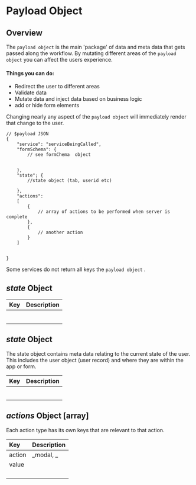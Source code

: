 # Payload Object

## Overview

The `payload object` is the main 'package' of data and meta data that gets passed along the workflow. By mutating different areas of the `payload object` you can affect the users experience.

#### Things you can do:

* Redirect the user to different areas
* Validate data
* Mutate data and inject data based on business logic
* add or hide form elements

Changing nearly any aspect of the `payload object` will immediately render that change to the user.

```
// $payload JSON
{
    "service": "serviceBeingCalled",
    "formSchema": {
        // see formChema  object    


    },
    "state"; {
        //state object (tab, userid etc)

    },
    "actions": 
    [
        {
            // array of actions to be performed when server is complete
        },
        {
            // another action
        }
    ]


}
```

Some services do not return all keys  the `payload object` .

## _state_ Object

| Key | Description |
| :--- | :--- |
|  |  |
|  |  |
|  |  |
|  |  |
|  |  |
|  |  |

## _state_ Object

The state object contains meta data relating to the current state of the user. This includes the user object \(user record\) and where they are within the app or form. 

| Key | Description |
| :--- | :--- |
|  |  |
|  |  |
|  |  |
|  |  |
|  |  |
|  |  |

## _actions_ Object \[array\]

Each action type has its own keys that are relevant to that action.

| Key | Description |
| :--- | :--- |
| action | _modal, _ |
| value |  |
|  |  |
|  |  |
|  |  |
|  |  |



